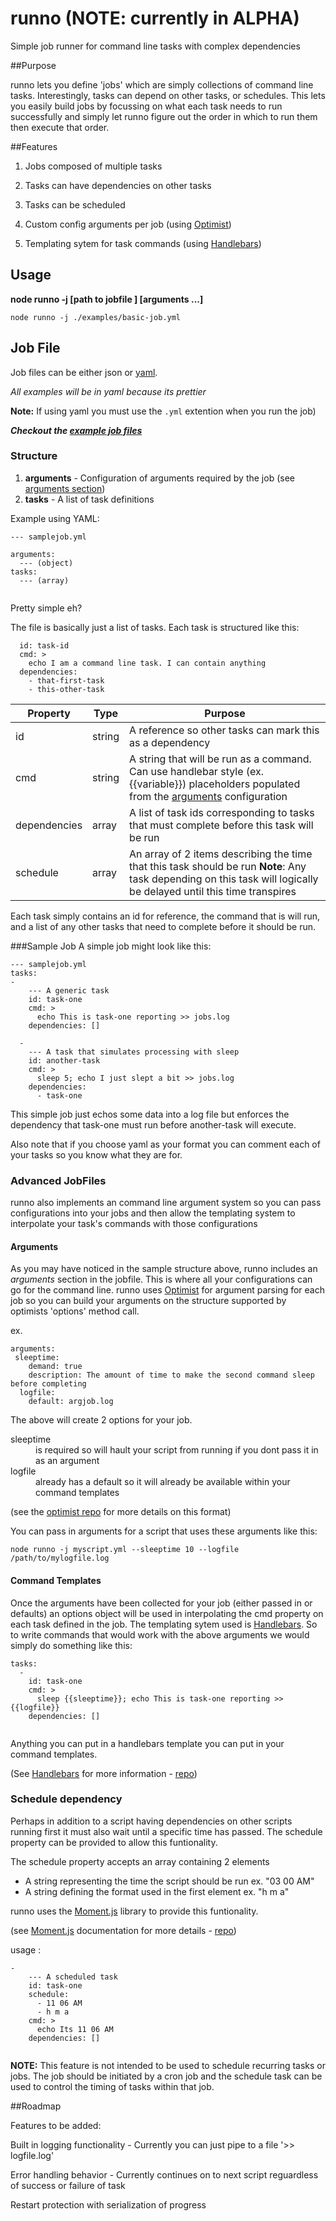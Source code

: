 runno (NOTE: currently in ALPHA)
=====

Simple job runner for command line tasks with complex dependencies

##Purpose

runno lets you define 'jobs' which are simply collections of command line tasks. 
Interestingly, tasks can depend on other tasks, or schedules. This lets you easily build jobs by focussing on what each task needs to run successfully and simply let runno figure out the order in which to run them then execute that order.


##Features
1) Jobs composed of multiple tasks

2) Tasks can have dependencies on other tasks

3) Tasks can be scheduled 

4) Custom config arguments per job (using [Optimist][optimist_github]) 

5) Templating sytem for task commands (using [Handlebars][handlebars_web])



## Usage

**node runno -j [path to jobfile ] [arguments ...]**

``` node runno -j ./examples/basic-job.yml ```


[moment_github]: https://github.com/moment/moment
[moment_web]:http://momentjs.com/docs/

[optimist_github]:https://github.com/substack/node-optimist

[handlebars_github]:https://github.com/wycats/handlebars.js/
[handlebars_web]: http://handlebarsjs.com/


## Job File



Job files can be either json or [yaml](http://www.keleshev.com/yaml-quick-intoduction).

*All examples will be in yaml because its prettier*

**Note:** If using yaml you must use the `.yml` extention when you run the job)


_**Checkout the [example job files](https://github.com/derekbarnhart/runno/tree/master/examples)**_



### Structure
1. **arguments** - Configuration of arguments required by the job (see [arguments section](https://github.com/derekbarnhart/runno/edit/master/README.md#arguments))
2. **tasks** - A list of task definitions



Example using YAML:
```
--- samplejob.yml

arguments:
  --- (object)
tasks:
  --- (array)
 
``` 





Pretty simple eh?

The file is basically just a list of tasks. Each task is structured like this:



```
  id: task-id
  cmd: >
    echo I am a command line task. I can contain anything
  dependencies:
    - that-first-task
    - this-other-task
```




Property | Type | Purpose
---|---|---
id | string | A reference so other tasks can mark this as a dependency
cmd | string | A string that will be run as a command. Can use handlebar style (ex.{{variable}}) placeholders populated from the [arguments](https://github.com/derekbarnhart/runno/edit/master/README.md#arguments) configuration
dependencies | array | A list of task ids corresponding to tasks that must complete before this task will be run
schedule | array | An array of 2 items describing the time that this task should be run **Note**: Any task depending on this task will logically be delayed until this time transpires


Each task simply contains an id for reference, the command that is will run, and a list of any other tasks that need to complete before it should be run.



###Sample Job
A simple job might look like this:



```
--- samplejob.yml
tasks:
-
    --- A generic task 
    id: task-one
    cmd: >
      echo This is task-one reporting >> jobs.log
    dependencies: []
  
  -
    --- A task that simulates processing with sleep
    id: another-task
    cmd: >
      sleep 5; echo I just slept a bit >> jobs.log
    dependencies: 
      - task-one
```

This simple job just echos some data into a log file but enforces the dependency that task-one must run before another-task will execute. 

Also note that if you choose yaml as your format you can comment each of your tasks so you know what they are for.





### Advanced JobFiles

runno also implements an command line argument system so you can pass configurations into your jobs and then allow the templating system to interpolate your task's commands with those configurations




#### Arguments
As you may have noticed in the sample structure above, runno includes an *arguments* section in the jobfile. This is where all your configurations can go for the command line. runno uses [Optimist][optimist_github] for argument parsing for each job so you can build your arguments on the structure supported by optimists 'options' method call.

ex.
```
arguments:
 sleeptime:
    demand: true
    description: The amount of time to make the second command sleep before completing
  logfile:
    default: argjob.log
```
The above will create 2 options for your job.

<dl>
  <dt>sleeptime</dt>
  <dd>is required so will hault your script from running if you dont pass it in as an argument</dd>

  <dt>logfile</dt>
  <dd>already has a default so it will already be available within your command templates</dd>
</dl>

(see the [optimist repo][optimist_github] for more details on this format)

You can pass in arguments for a script that uses these arguments like this:

```
node runno -j myscript.yml --sleeptime 10 --logfile /path/to/mylogfile.log

```




#### Command Templates

Once the arguments have been collected for your job (either passed in or defaults) an options object will be used in interpolating the cmd property on each task defined in the job. The templating sytem used is [Handlebars][handlebars_web]. So to write commands that would work with the above arguments we would simply do something like this:

```
tasks:
  -
    id: task-one
    cmd: >
      sleep {{sleeptime}}; echo This is task-one reporting >> {{logfile}}
    dependencies: []
  
```

Anything you can put in a handlebars template you can put in your command templates.

(See [Handlebars][handlebars_web] for more information - [repo][handlebars_github])



### Schedule dependency

Perhaps in addition to a script having dependencies on other scripts running first it must also wait until a specific time has passed. The schedule property can be provided to allow this funtionality.

The schedule property accepts an array containing 2 elements
- A string representing the time the script should be run ex. "03 00 AM"
- A string defining the format used in the first element ex. "h m a"

runno uses the [Moment.js][moment_web] library to provide this funtionality. 

(see [Moment.js][moment_web] documentation for more details - [repo][moment_github])

usage :

```
-
    --- A scheduled task 
    id: task-one
    schedule:
      - 11 06 AM
      - h m a
    cmd: >
      echo Its 11 06 AM
    dependencies: []
    
```

**NOTE:** This feature is not intended to be used to schedule recurring tasks or jobs. The job should be initiated by a cron job and the schedule task can be used to control the timing of tasks within that job.

##Roadmap

Features to be added:

Built in logging functionality - Currently you can just pipe to a file '>> logfile.log'

Error handling behavior - Currently continues on to next script reguardless of success or failure of task

Restart protection with serialization of progress 








